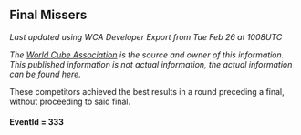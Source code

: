 ## Final Missers

*Last updated using WCA Developer Export from Tue Feb 26 at 1008UTC*

*The [World Cube Association](https://www.worldcubeassociation.org) is the source and owner of this information. This published information is not actual information, the actual information can be found [here](https://www.worldcubeassociation.org/results).*

These competitors achieved the best results in a round preceding a final, without proceeding to said final.

#### EventId = 333

